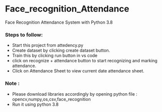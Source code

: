# Face_recognition_Attendance

Face Recognition Attendance System with Python 3.8
### Steps to follow: 
- Start this project from attedency.py
- Create dataset by clicking create dataset button.
- Train this by clicking run button in vs code
- click on recognize + attendance button to start recognizing and marking attendance.
- Click on Attendance Sheet to view current date attendance sheet.

 ### Note : 
 - Please download libraries accordingly by opening python file : opencv,numpy,os,csv,face_recognition
 - Run it using python 3.8
 
 
